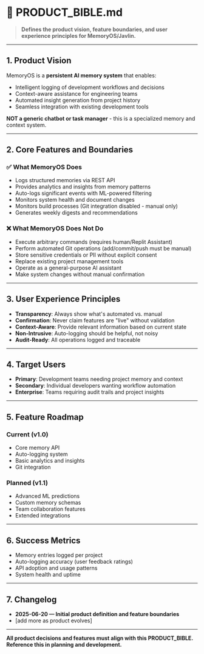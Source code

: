 
# 🎯 PRODUCT_BIBLE.md

> **Defines the product vision, feature boundaries, and user experience principles for MemoryOS/Javlin.**

---

## 1. Product Vision

MemoryOS is a **persistent AI memory system** that enables:
- Intelligent logging of development workflows and decisions
- Context-aware assistance for engineering teams
- Automated insight generation from project history
- Seamless integration with existing development tools

**NOT a generic chatbot or task manager** - this is a specialized memory and context system.

---

## 2. Core Features and Boundaries

### ✅ What MemoryOS Does
- Logs structured memories via REST API
- Provides analytics and insights from memory patterns
- Auto-logs significant events with ML-powered filtering
- Monitors system health and document changes
- Monitors build processes (Git integration disabled - manual only)
- Generates weekly digests and recommendations

### ❌ What MemoryOS Does Not Do
- Execute arbitrary commands (requires human/Replit Assistant)
- Perform automated Git operations (add/commit/push must be manual)
- Store sensitive credentials or PII without explicit consent
- Replace existing project management tools
- Operate as a general-purpose AI assistant
- Make system changes without manual confirmation

---

## 3. User Experience Principles

- **Transparency**: Always show what's automated vs. manual
- **Confirmation**: Never claim features are "live" without validation
- **Context-Aware**: Provide relevant information based on current state
- **Non-Intrusive**: Auto-logging should be helpful, not noisy
- **Audit-Ready**: All operations logged and traceable

---

## 4. Target Users

- **Primary**: Development teams needing project memory and context
- **Secondary**: Individual developers wanting workflow automation
- **Enterprise**: Teams requiring audit trails and project insights

---

## 5. Feature Roadmap

### Current (v1.0)
- Core memory API
- Auto-logging system
- Basic analytics and insights
- Git integration

### Planned (v1.1)
- Advanced ML predictions
- Custom memory schemas
- Team collaboration features
- Extended integrations

---

## 6. Success Metrics

- Memory entries logged per project
- Auto-logging accuracy (user feedback ratings)
- API adoption and usage patterns
- System health and uptime

---

## 7. Changelog

- **2025-06-20 — Initial product definition and feature boundaries**
- [add more as product evolves]

---

**All product decisions and features must align with this PRODUCT_BIBLE. Reference this in planning and development.**
